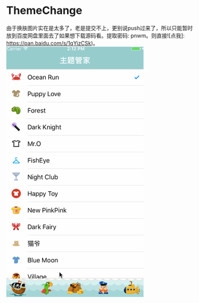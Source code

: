 # ThemeChange
由于换肤图片实在是太多了，老是提交不上，更别说push过来了，所以只能暂时放到百度网盘里面去了如果想下载源码看。提取密码: pnwm。则直接![点我]: https://pan.baidu.com/s/1qYizCSk)。![效果图](https://raw.githubusercontent.com/YYDreams/ThemeChange/master/ThemeSkin/ThemeSkin/Classes/Resource/%E4%B8%BB%E9%A2%98%E5%88%87%E6%8D%A2.gif)
